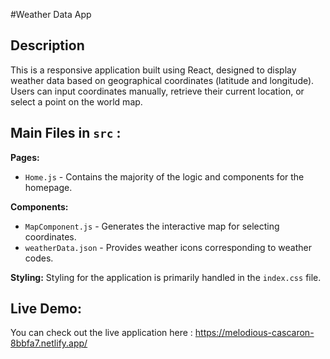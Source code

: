 #Weather Data App
## Description
This is a responsive application built using React, designed to display weather data based on geographical coordinates (latitude and longitude). Users can input coordinates manually, retrieve their current location, or select a point on the world map.

## Main Files in `src` :

**Pages:**
- `Home.js` - Contains the majority of the logic and components for the homepage.

**Components:**
- `MapComponent.js` - Generates the interactive map for selecting coordinates.
- `weatherData.json` - Provides weather icons corresponding to weather codes.

**Styling:**
Styling for the application is primarily handled in the `index.css` file.

## Live Demo:
You can check out the live application here : https://melodious-cascaron-8bbfa7.netlify.app/
